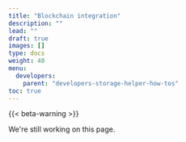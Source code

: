 ```yaml
---
title: "Blockchain integration"
description: ""
lead: ""
draft: true
images: []
type: docs
weight: 40
menu:
  developers:
    parent: "developers-storage-helper-how-tos"
toc: true
---
```


{{< beta-warning >}}

We're still working on this page.
